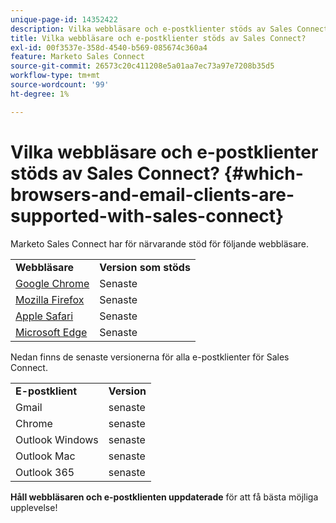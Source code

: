 ```yaml
---
unique-page-id: 14352422
description: Vilka webbläsare och e-postklienter stöds av Sales Connect? - Marketo Docs - produktdokumentation
title: Vilka webbläsare och e-postklienter stöds av Sales Connect?
exl-id: 00f3537e-358d-4540-b569-085674c360a4
feature: Marketo Sales Connect
source-git-commit: 26573c20c411208e5a01aa7ec73a97e7208b35d5
workflow-type: tm+mt
source-wordcount: '99'
ht-degree: 1%

---
```


# Vilka webbläsare och e-postklienter stöds av Sales Connect? {#which-browsers-and-email-clients-are-supported-with-sales-connect}

Marketo Sales Connect har för närvarande stöd för följande webbläsare.

<table>
 <tbody>
 <tr>
   <td><strong>Webbläsare</strong></td>
   <td><strong>Version som stöds</strong></td>
  </tr>
  <tr>
   <td><a href="https://www.google.com/intl/en/chrome/">Google Chrome</a></td>
   <td>Senaste</td>
  </tr>
  <tr>
   <td><a href="https://www.mozilla.org/en-US/firefox/new/">Mozilla Firefox</a></td>
   <td>Senaste</td>
  </tr>
  <tr>
   <td><a href="https://www.apple.com/safari/">Apple Safari</a></td>
   <td>Senaste</td>
  </tr>
  <tr>
   <td><a href="https://www.microsoft.com/en-us/edge">Microsoft Edge</a></td>
   <td>Senaste</td>
  </tr>
 </tbody>
</table>

Nedan finns de senaste versionerna för alla e-postklienter för Sales Connect.

<table>
 <tbody>
 <tr>
   <td><strong>E-postklient</strong></td>
   <td><strong>Version</strong></td>
  </tr>
  <tr>
   <td>Gmail</td>
   <td>senaste</td>
  </tr>
  <tr>
   <td>Chrome</td>
   <td>senaste</td>
  </tr>
  <tr>
   <td>Outlook Windows</td>
   <td>senaste</td>
  </tr>
  <tr>
   <td>Outlook Mac</td>
   <td>senaste</td>
  </tr>
  <tr>
   <td>Outlook 365</td>
   <td>senaste</td>
  </tr>
 </tbody>
</table>

**Håll webbläsaren och e-postklienten uppdaterade** för att få bästa möjliga upplevelse!
